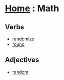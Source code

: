 # [Home][1] : Math

## Verbs

  - [randomize](randomize.md)
  - [round](round.md)
  
## Adjectives

  - [random](random.md)

[1]: ../README.md
